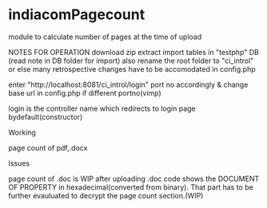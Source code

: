 # indiacomPagecount
module to calculate number of pages at the time of upload

NOTES FOR OPERATION
download zip
extract
import tables in "testphp" DB (read note in DB folder for import)
also rename the root folder to "ci_introl"
or else many retrospective changes have to be accomodated in config.php

enter "http://localhost:8081/ci_introl/login"    port no accordingly & change base url in config.php if different portno(vimp)

login is the controller name which redirects to login page bydefault(constructor)

Working

page count of pdf,.docx     

Issues


page count of .doc is WIP
after uploading .doc code shows the DOCUMENT OF PROPERTY in hexadecimal(converted from binary).
That part has to be further evauluated to decrypt the page count section.(WIP)
